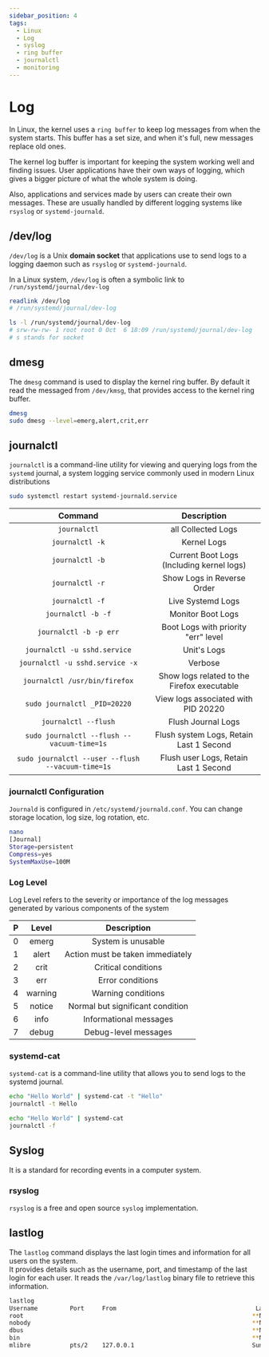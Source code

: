 ```yaml
---
sidebar_position: 4
tags:
  - Linux
  - Log
  - syslog
  - ring buffer
  - journalctl
  - monitoring
---
```


# Log

In Linux, the kernel uses a `ring buffer` to keep log messages from when the system starts. This buffer has a set size, and when it's full, new messages replace old ones.

The kernel log buffer is important for keeping the system working well and finding issues. User applications have their own ways of logging, which gives a bigger picture of what the whole system is doing.

Also, applications and services made by users can create their own messages. These are usually handled by different logging systems like `rsyslog` or `systemd-journald`.

## /dev/log

`/dev/log` is a Unix **domain socket** that applications use to send logs to a logging daemon such as `rsyslog` or `systemd-journald`.  

In a Linux system, `/dev/log` is often a symbolic link to `/run/systemd/journal/dev-log`

```bash
readlink /dev/log
# /run/systemd/journal/dev-log

ls -l /run/systemd/journal/dev-log
# srw-rw-rw- 1 root root 0 Oct  6 18:09 /run/systemd/journal/dev-log
# s stands for socket
```

## dmesg

The `dmesg` command is used to display the kernel ring buffer. By default it read the messaged from `/dev/kmsg`, that provides access to the kernel ring buffer.

```bash
dmesg
sudo dmesg --level=emerg,alert,crit,err
```

## journalctl

`journalctl` is a command-line utility for viewing and querying logs from the `systemd` journal, a system logging service commonly used in modern Linux distributions

```bash
sudo systemctl restart systemd-journald.service
```

|                      Command                      |                 Description                 |
| :-----------------------------------------------: | :-----------------------------------------: |
|                   `journalctl`                    |             all Collected Logs              |
|                  `journalctl -k`                  |                 Kernel Logs                 |
|                  `journalctl -b`                  |  Current Boot Logs (Including kernel logs)  |
|                  `journalctl -r`                  |         Show Logs in Reverse Order          |
|                  `journalctl -f`                  |              Live Systemd Logs              |
|                `journalctl -b -f`                 |              Monitor Boot Logs              |
|              `journalctl -b -p err`               |     Boot Logs with priority "err" level     |
|           `journalctl -u sshd.service`            |                 Unit's Logs                 |
|          `journalctl -u sshd.service -x`          |                   Verbose                   |
|           `journalctl /usr/bin/firefox`           | Show logs related to the Firefox executable |
|           `sudo journalctl _PID=20220`            |     View logs associated with PID 20220     |
|               `journalctl --flush`                |             Flush Journal Logs              |
|    `sudo journalctl --flush --vacuum-time=1s`     |   Flush system Logs, Retain Last 1 Second   |
| `sudo journalctl --user --flush --vacuum-time=1s` |    Flush user Logs, Retain Last 1 Second    |

### journalctl Configuration

`Journald` is configured in `/etc/systemd/journald.conf`. You can change storage location, log size, log rotation, etc.

```bash
nano
[Journal]
Storage=persistent
Compress=yes
SystemMaxUse=100M
```

### Log Level

Log Level refers to the severity or importance of the log messages generated by various components of the system

|   P   |  Level  |           Description            |
| :---: | :-----: | :------------------------------: |
|   0   |  emerg  |        System is unusable        |
|   1   |  alert  | Action must be taken immediately |
|   2   |  crit   |       Critical conditions        |
|   3   |   err   |         Error conditions         |
|   4   | warning |        Warning conditions        |
|   5   | notice  | Normal but significant condition |
|   6   |  info   |      Informational messages      |
|   7   |  debug  |       Debug-level messages       |

### systemd-cat

`systemd-cat` is a command-line utility that allows you to send logs to the systemd journal.

```bash
echo "Hello World" | systemd-cat -t "Hello"
journalctl -t Hello

echo "Hello World" | systemd-cat
journalctl -f
```

## Syslog

It is a standard for recording events in a computer system.

### rsyslog

`rsyslog` is a free and open source `syslog` implementation.

## lastlog

The `lastlog` command displays the last login times and information for all users on the system.  
It provides details such as the username, port, and timestamp of the last login for each user. It reads the `/var/log/lastlog` binary file to retrieve this information.

```bash
lastlog
Username         Port     From                                       Latest
root                                                                **Never logged in**
nobody                                                              **Never logged in**
dbus                                                                **Never logged in**
bin                                                                 **Never logged in**
mlibre           pts/2    127.0.0.1                                 Sun Aug 20 22:39:47 +0330 2023
```

